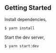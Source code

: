 ## Getting Started

Install dependencies,

```bash
$ yarn install
```

Start the dev server,

```bash
$ yarn start:dev
```
